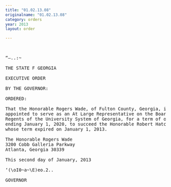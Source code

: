 ```yaml
---
title: "01.02.13.08"
originalname: "01.02.13.08"
category: orders
year: 2013
layout: order

---
```

<pre>
   

“—..:~

THE STATE F GEORGIA

EXECUTIVE ORDER

BY THE GOVERNOR:

ORDERED:

That the Honorable Rogers Wade, of Fulton County, Georgia, is
appointed to serve as an At Large Representative on the Board of
Regents of the University System of Georgia, for a term of office
ending January 1, 2020, to succeed the Honorable Robert Hatcher,
whose term expired on January 1, 2013.

The Honorable Rogers Wade
3200 Cobb Galleria Parkway
Atlanta, Georgia 30339

This second day of January, 2013

‘(\oI0~a~\E)eo.2..

GOVERNOR

</pre>
